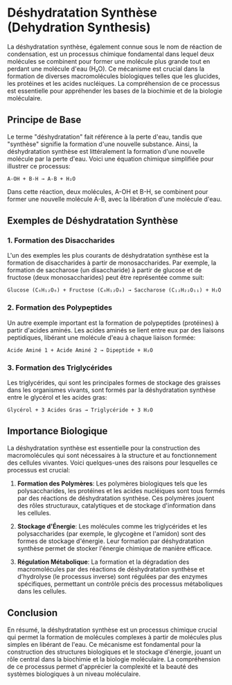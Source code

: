 # Déshydratation Synthèse (Dehydration Synthesis)

La déshydratation synthèse, également connue sous le nom de réaction de condensation, est un processus chimique fondamental dans lequel deux molécules se combinent pour former une molécule plus grande tout en perdant une molécule d'eau (H₂O). Ce mécanisme est crucial dans la formation de diverses macromolécules biologiques telles que les glucides, les protéines et les acides nucléiques. La compréhension de ce processus est essentielle pour appréhender les bases de la biochimie et de la biologie moléculaire.

## Principe de Base

Le terme "déshydratation" fait référence à la perte d'eau, tandis que "synthèse" signifie la formation d'une nouvelle substance. Ainsi, la déshydratation synthèse est littéralement la formation d'une nouvelle molécule par la perte d'eau. Voici une équation chimique simplifiée pour illustrer ce processus:

```
A-OH + B-H → A-B + H₂O
```

Dans cette réaction, deux molécules, A-OH et B-H, se combinent pour former une nouvelle molécule A-B, avec la libération d'une molécule d'eau.

## Exemples de Déshydratation Synthèse

### 1. Formation des Disaccharides

L'un des exemples les plus courants de déshydratation synthèse est la formation de disaccharides à partir de monosaccharides. Par exemple, la formation de saccharose (un disaccharide) à partir de glucose et de fructose (deux monosaccharides) peut être représentée comme suit:

```
Glucose (C₆H₁₂O₆) + Fructose (C₆H₁₂O₆) → Saccharose (C₁₂H₂₂O₁₁) + H₂O
```

### 2. Formation des Polypeptides

Un autre exemple important est la formation de polypeptides (protéines) à partir d'acides aminés. Les acides aminés se lient entre eux par des liaisons peptidiques, libérant une molécule d'eau à chaque liaison formée:

```
Acide Aminé 1 + Acide Aminé 2 → Dipeptide + H₂O
```

### 3. Formation des Triglycérides

Les triglycérides, qui sont les principales formes de stockage des graisses dans les organismes vivants, sont formés par la déshydratation synthèse entre le glycérol et les acides gras:

```
Glycérol + 3 Acides Gras → Triglycéride + 3 H₂O
```

## Importance Biologique

La déshydratation synthèse est essentielle pour la construction des macromolécules qui sont nécessaires à la structure et au fonctionnement des cellules vivantes. Voici quelques-unes des raisons pour lesquelles ce processus est crucial:

1. **Formation des Polymères**: Les polymères biologiques tels que les polysaccharides, les protéines et les acides nucléiques sont tous formés par des réactions de déshydratation synthèse. Ces polymères jouent des rôles structuraux, catalytiques et de stockage d'information dans les cellules.

2. **Stockage d'Énergie**: Les molécules comme les triglycérides et les polysaccharides (par exemple, le glycogène et l'amidon) sont des formes de stockage d'énergie. Leur formation par déshydratation synthèse permet de stocker l'énergie chimique de manière efficace.

3. **Régulation Métabolique**: La formation et la dégradation des macromolécules par des réactions de déshydratation synthèse et d'hydrolyse (le processus inverse) sont régulées par des enzymes spécifiques, permettant un contrôle précis des processus métaboliques dans les cellules.

## Conclusion

En résumé, la déshydratation synthèse est un processus chimique crucial qui permet la formation de molécules complexes à partir de molécules plus simples en libérant de l'eau. Ce mécanisme est fondamental pour la construction des structures biologiques et le stockage d'énergie, jouant un rôle central dans la biochimie et la biologie moléculaire. La compréhension de ce processus permet d'apprécier la complexité et la beauté des systèmes biologiques à un niveau moléculaire.